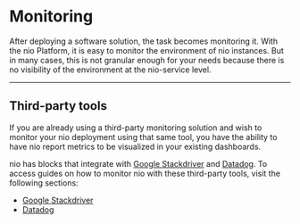 # Monitoring

After deploying a software solution, the task becomes monitoring it. With the nio Platform, it is easy to monitor the environment of nio instances. But in many cases, this is not granular enough for your needs because there is no visibility of the environment at the nio-service level.

---

## Third-party tools

If you are already using a third-party monitoring solution and wish to monitor your nio deployment using that same tool, you have the ability to have nio report metrics to be visualized in your existing dashboards.

nio has blocks that integrate with [Google Stackdriver](https://cloud.google.com/stackdriver/) and [Datadog](https://www.datadoghq.com/). To access guides on how to monitor nio with these third-party tools, visit the following sections:

* [Google Stackdriver](/monitoring/stackdriver.md)
* [Datadog](/monitoring/datadog.md)
